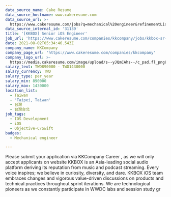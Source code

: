 ```yaml
---
data_source_name: Cake Resume
data_source_hostname: www.cakeresume.com
data_source_url: >-
  https://www.cakeresume.com/jobs?q=mechanical%20engineer&refinementList%5Blang_name%5D%5B0%5D=English&refinementList%5Bsalary_type%5D=per_year&range%5Bsalary_range%5D%5Bmin%5D=1000000&page=3
data_source_internal_id: '31139'
title: '[KKBOX] Senior iOS Engineer'
job_url: 'https://www.cakeresume.com/companies/kkcompany/jobs/kkbox-sr-ios-developer'
date: 2021-08-02T05:34:46.543Z
company_name: KKCompany
company_page_url: 'https://www.cakeresume.com/companies/kkcompany'
company_logo_url: >-
  https://media.cakeresume.com/image/upload/s--yJQmCAhs--/c_pad,fl_png8,h_200,w_200/v1637561973/kxxyllrqxnxut3jg0vup.png
salary_text: TWD890000 - TWD1430000
salary_currency: TWD
salary_type: per_year
salary_min: 890000
salary_max: 1430000
location_list:
  - Taiwan
  - 'Taipei, Taiwan'
  - 台灣
  - 台灣台北
job_tags:
  - IOS Development
  - iOS
  - Objective-C/Swift
badges:
  - Mechanical engineer

---
```


Please submit your application via KKCompany Career , as we will only accept applicants on website KKBOX is an Asia-leading social audio platform deriving its reputation from music and podcast streaming. Every voice inspires; we believe in curiosity, diversity, and dare. KKBOX iOS team embraces changes and vigorous value-driven discussions on products and technical practices throughout sprint iterations. We are technological pioneers as we constantly participate in WWDC labs and session study gr